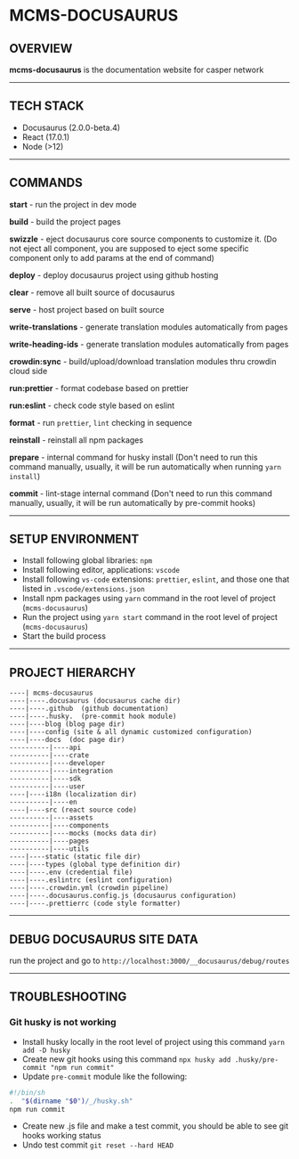 # MCMS-DOCUSAURUS

## OVERVIEW

**mcms-docusaurus** is the documentation website for casper network

---

## TECH STACK

-   Docusaurus (2.0.0-beta.4)
-   React (17.0.1)
-   Node (>12)

---

## COMMANDS

**start** - run the project in dev mode

**build** - build the project pages

**swizzle** - eject docusaurus core source components to customize it. (Do not eject all component, you are supposed to eject some specific component only to add params at the end of command)

**deploy** - deploy docusaurus project using github hosting

**clear** - remove all built source of docusaurus

**serve** - host project based on built source

**write-translations** - generate translation modules automatically from pages

**write-heading-ids** - generate translation modules automatically from pages

**crowdin:sync** - build/upload/download translation modules thru crowdin cloud side

**run:prettier** - format codebase based on prettier

**run:eslint** - check code style based on eslint

**format** - run `prettier`, `lint` checking in sequence

**reinstall** - reinstall all npm packages

**prepare** - internal command for husky install (Don't need to run this command manually, usually, it will be run automatically when running `yarn install`)

**commit** - lint-stage internal command (Don't need to run this command manually, usually, it will be run automatically by pre-commit hooks)

---

## SETUP ENVIRONMENT

-   Install following global libraries: `npm`
-   Install following editor, applications: `vscode`
-   Install following `vs-code` extensions: `prettier`, `eslint`, and those one that listed in `.vscode/extensions.json`
-   Install npm packages using `yarn` command in the root level of project (`mcms-docusaurus`)
-   Run the project using `yarn start` command in the root level of project (`mcms-docusaurus`)
-   Start the build process

---

## PROJECT HIERARCHY

```
----| mcms-docusaurus
----|----.docusaurus (docusaurus cache dir)
----|----.github  (github documentation)
----|----.husky.  (pre-commit hook module)
----|----blog (blog page dir)
----|----config (site & all dynamic customized configuration)
----|----docs  (doc page dir)
----------|----api
----------|----crate
----------|----developer
----------|----integration
----------|----sdk
----------|----user
----|----i18n (localization dir)
----------|----en
----|----src (react source code)
----------|----assets
----------|----components
----------|----mocks (mocks data dir)
----------|----pages
----------|----utils
----|----static (static file dir)
----|----types (global type definition dir)
----|----.env (credential file)
----|----.eslintrc (eslint configuration)
----|----.crowdin.yml (crowdin pipeline)
----|----.docusaurus.config.js (docusaurus configuration)
----|----.prettierrc (code style formatter)
```

---

## DEBUG DOCUSAURUS SITE DATA

run the project and go to `http://localhost:3000/__docusaurus/debug/routes`

---

## TROUBLESHOOTING

### Git husky is not working

-   Install husky locally in the root level of project using this command `yarn add -D husky`
-   Create new git hooks using this command `npx husky add .husky/pre-commit "npm run commit"`
-   Update `pre-commit` module like the following:

```sh
#!/bin/sh
.  "$(dirname "$0")/_/husky.sh"
npm run commit
```

-   Create new .js file and make a test commit, you should be able to see git hooks working status
-   Undo test commit `git reset --hard HEAD`
